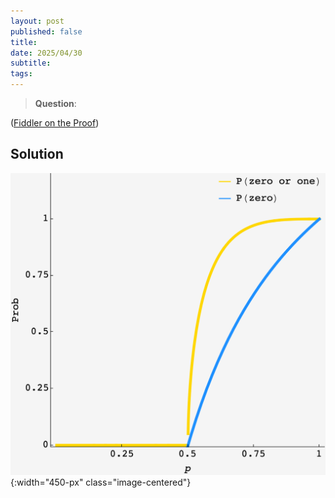 ```yaml
---
layout: post
published: false
title: 
date: 2025/04/30
subtitle:
tags:
---
```


>**Question**:

<!--more-->

([Fiddler on the Proof](URL))

## Solution

![](/img/2025-04-30-JS-zero-or-one-tree.png){:width="450-px" class="image-centered"}

<br>
